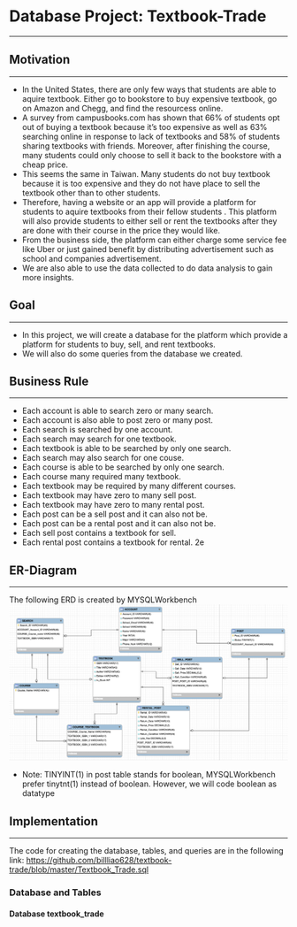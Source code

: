 # Database Project: Textbook-Trade

-------------------------------------

## Motivation
--------------------------------------
* In the United States, there are only few ways that students are able to aquire textbook. Either go to bookstore to buy expensive textbook, go on Amazon and Chegg, and find the resourcess online. 
* A survey from campusbooks.com has shown that 66% of students opt out of buying a textbook because it’s too expensive as well as 63% searching online in response to lack of textbooks and 58% of students sharing textbooks with friends. Moreover, after finishing the course, many students could only choose to sell it back to the bookstore with a cheap price.
* This seems the same in Taiwan. Many students do not buy textbook because it is too expensive and they do not have place to sell the textbook other than to other students. 
* Therefore, having a website or an app will provide a platform for students to aquire textbooks from their fellow students . This platform will also provide students to either sell or rent the textbooks after they are done with their course in the price they would like.
* From the business side, the platform can either charge some service fee like Uber or just gained benefit by distributing advertisement such as school and companies advertisement.
* We are also able to use the data collected to do data analysis to gain more insights. 

## Goal
--------------------------------------
* In this project, we will create a database for the platform which provide a platform for students to buy, sell, and rent textbooks.
* We will also do some queries from the database we created.

## Business Rule
--------------------------------------
* Each account is able to search zero or many search.
* Each account is also able to post zero or many post.
* Each search is searched by one account.
* Each search may search for one textbook.
* Each textbook is able to be searched by only one search.
* Each search may also search for one couse.
* Each course is able to be searched by only one search.
* Each course many required many textbook.
* Each textbook may be required by many different courses.
* Each textbook may have zero to many sell post.
* Each textbook may have zero to many rental post.
* Each post can be a sell post and it can also not be.
* Each post can be a rental post and it can also not be.
* Each sell post contains a textbook for sell.
* Each rental post contains a textbook for rental.
2e
## ER-Diagram
---------------------------------------
The following ERD is created by MYSQLWorkbench
![image](https://github.com/billliao628/textbook-trade/blob/master/Textbook_Trade_ERD.png)
* Note: TINYINT(1) in post table stands for boolean, MYSQLWorkbench prefer tinytnt(1) instead of boolean. However, we will code boolean as datatype

## Implementation
---------------------------------------
The code for creating the database, tables, and queries are in the following link: https://github.com/billliao628/textbook-trade/blob/master/Textbook_Trade.sql

### Database and Tables
#### Database textbook_trade  
